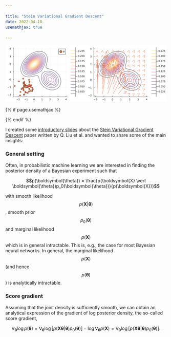 ```yaml
--- 

title: "Stein Variational Gradient Descent"
date: 2022-04-18 
usemathjax: true

---
```


![svgd](https://raw.githubusercontent.com/tpielok/blog/main/_images/svgd.svg)

{% if page.usemathjax %}
<script type="text/javascript" async
 src="https://cdn.mathjax.org/mathjax/latest/MathJax.js?config=TeX-MML-AM_CHTML">
  </script>
{% endif %}

I created some [introductory slides](https://tpielok.github.io/presentations/svgd.html) about the [Stein Variational Gradient Descent](https://arxiv.org/abs/1608.04471) paper written by Q. Liu et al. and wanted to share some of the main insights:

### General setting

Often, in probabilistic machine learning we are interested in finding the posterior density of a Bayesian experiment such that

$$p(\boldsymbol{\theta}) = \frac{p(\boldsymbol{X} \vert \boldsymbol{\theta})p_0(\boldsymbol{\theta})}{p(\boldsymbol{X})}$$

with smooth likelihood $$p(\boldsymbol{X}\vert \boldsymbol{\theta})$$, smooth prior $$p_0(\boldsymbol{\theta})$$ and marginal likelihood $$p(\boldsymbol{X})$$ which is in general intractable. This is, e.g., the case for most Bayesian neural networks. In general, the marginal likelihood $$p(\boldsymbol{X})$$ (and hence $$p(\boldsymbol{\theta})$$) is analytically intractable.

### Score gradient

Assuming that the joint density is sufficiently smooth, we can obtain an analytical expression of the gradient of log posterior density, the so-called score gradient, 

$$\nabla_{\boldsymbol{\theta}} \log p(\boldsymbol{\theta}) = \nabla_{\boldsymbol{\theta}}\log [p(\boldsymbol{X}{\boldsymbol{\theta}} \vert \boldsymbol{\theta})p_0(\boldsymbol{\theta})] - \log\nabla_{\boldsymbol{\theta}}p(\boldsymbol{X}) = \nabla_{\boldsymbol{\theta}}\log [p(\boldsymbol{X}{\boldsymbol{\theta}} \vert \boldsymbol{\theta})p_0(\boldsymbol{\theta})].$$


